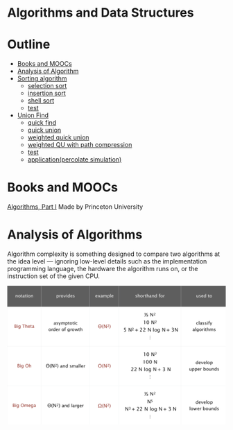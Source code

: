 # Algorithms and Data Structures

# Outline
- [Books and MOOCs](#books-and-moocs)
- [Analysis of Algorithm](#analysis-of-algorithms)
- [Sorting algorithm](./sorting_algorithm/sorting_algorithm.md)
	- [selection sort](./sorting_algorithm/sorting_algorithm.md/#selection-sort)
	- [insertion sort](./sorting_algorithm/sorting_algorithm.md/#insertion-sort)
	- [shell sort](./sorting_algorithm/sorting_algorithm.md/#shell-sort)
	- [test](./sorting_algorithm/sorting_algorithm.md/#test)
- [Union Find](./union_find/union_find.md)
	- [quick find](./union_find/union_find.md#quick-find)
	- [quick union](./union_find/union_find.md#quick-union)
	- [weighted quick union](./union_find/union_find.md#weighted-quick-union)
	- [weighted QU with path compression](./union_find/union_find.md#weighted-qu-with-path-compression)
	- [test](./union_find/union_find.md#test)
	- [application(percolate simulation)](./union_find/union_find.md#applicationpercolate-simulation)


# Books and MOOCs
[Algorithms, Part I](https://www.coursera.org/learn/algorithms-part1) Made by Princeton University

# Analysis of Algorithms
Algorithm complexity is something designed to compare two algorithms at the idea level — ignoring low-level details such as the implementation programming language, the hardware the algorithm runs on, or the instruction set of the given CPU.

![](./img/commonly-used%20notations.png)
